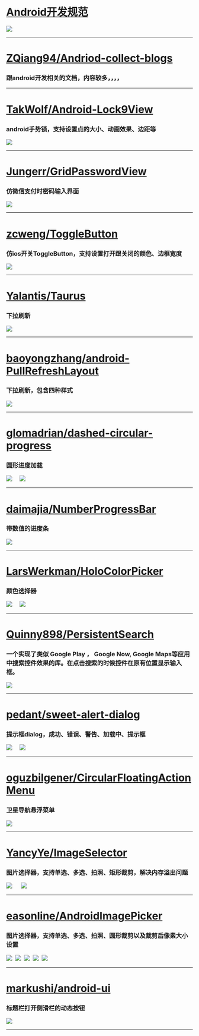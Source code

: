 # <a href="https://github.com/futurice/android-best-practices/blob/master/translations/Chinese/README.cn.md">Android开发规范</a>
![](http://images2015.cnblogs.com/blog/808795/201611/808795-20161109163735827-2042726753.png)
<hr/>

# <a href="https://github.com/ZQiang94/Andriod-collect-blogs">ZQiang94/Andriod-collect-blogs</a>
### 跟android开发相关的文档，内容较多，，，，
<hr/>

# <a href="https://github.com/TakWolf/Android-Lock9View">TakWolf/Android-Lock9View</a>
### android手势锁，支持设置点的大小、动画效果、边距等
![](http://images2015.cnblogs.com/blog/808795/201611/808795-20161109165737780-1725034943.png)
<hr/>

# <a href="https://github.com/Jungerr/GridPasswordView">Jungerr/GridPasswordView</a>
### 仿微信支付时密码输入界面
![](http://images2015.cnblogs.com/blog/808795/201611/808795-20161109180659920-103616632.gif)
<hr/>

# <a href="https://github.com/zcweng/ToggleButton">zcweng/ToggleButton</a>
### 仿ios开关ToggleButton，支持设置打开跟关闭的颜色、边框宽度
![](http://images2015.cnblogs.com/blog/808795/201611/808795-20161109165814139-814549887.gif)
<hr/>

# <a href="https://github.com/Yalantis/Taurus">Yalantis/Taurus</a>
### 下拉刷新
![](http://images2015.cnblogs.com/blog/808795/201611/808795-20161109170752842-1461703507.gif)
<hr/>

# <a href="https://github.com/baoyongzhang/android-PullRefreshLayout">baoyongzhang/android-PullRefreshLayout</a>
### 下拉刷新，包含四种样式
![](http://images2015.cnblogs.com/blog/808795/201611/808795-20161109171230358-809332038.gif)
<hr/>

# <a href="https://github.com/glomadrian/dashed-circular-progress">glomadrian/dashed-circular-progress</a>
### 圆形进度加载
![](http://images2015.cnblogs.com/blog/808795/201611/808795-20161109172856452-1466817502.png)&nbsp;&nbsp;&nbsp;&nbsp;
![](http://images2015.cnblogs.com/blog/808795/201611/808795-20161109172913311-1502683871.png)
<hr/>

# <a href="https://github.com/daimajia/NumberProgressBar">daimajia/NumberProgressBar</a>
### 带数值的进度条
![](http://images2015.cnblogs.com/blog/808795/201611/808795-20161109172030499-1528302165.gif)
<hr/>

# <a href="https://github.com/LarsWerkman/HoloColorPicker">LarsWerkman/HoloColorPicker</a>
### 颜色选择器
![](http://images2015.cnblogs.com/blog/808795/201611/808795-20161109172336811-541071876.png)&nbsp;&nbsp;&nbsp;&nbsp;
![](http://images2015.cnblogs.com/blog/808795/201611/808795-20161109172457436-2139398962.png)
<hr/>

# <a href="https://github.com/Quinny898/PersistentSearch">Quinny898/PersistentSearch</a>
### 一个实现了类似 Google Play ， Google Now, Google Maps等应用中搜索控件效果的库。在点击搜索的时候控件在原有位置显示输入框。
![](http://images2015.cnblogs.com/blog/808795/201611/808795-20161109173809030-413267655.gif)
<hr/>

# <a href="https://github.com/pedant/sweet-alert-dialog">pedant/sweet-alert-dialog</a>
### 提示框dialog，成功、错误、警告、加载中、提示框
![](http://images2015.cnblogs.com/blog/808795/201611/808795-20161109174222264-90257103.gif)&nbsp;&nbsp;&nbsp;&nbsp;
![](http://images2015.cnblogs.com/blog/808795/201611/808795-20161109174610592-1569055124.gif)
<hr/>

# <a href="https://github.com/oguzbilgener/CircularFloatingActionMenu">oguzbilgener/CircularFloatingActionMenu</a>
### 卫星导航悬浮菜单
![](http://images2015.cnblogs.com/blog/808795/201611/808795-20161109175327233-1393537018.gif)
<hr/>

# <a href="https://github.com/YancyYe/ImageSelector">YancyYe/ImageSelector</a>
### 图片选择器，支持单选、多选、拍照、矩形裁剪，解决内存溢出问题
![](http://images2015.cnblogs.com/blog/808795/201611/808795-20161109175546389-1552809015.png)&nbsp;&nbsp;&nbsp;&nbsp;&nbsp;
![](http://images2015.cnblogs.com/blog/808795/201611/808795-20161109175609436-1101953787.png)
<hr/>

# <a href="https://github.com/easonline/AndroidImagePicker">easonline/AndroidImagePicker</a>
### 图片选择器，支持单选、多选、拍照、圆形裁剪以及裁剪后像素大小设置
![](http://images2015.cnblogs.com/blog/808795/201611/808795-20161109180104717-1006876602.png)&nbsp;&nbsp;![](http://images2015.cnblogs.com/blog/808795/201611/808795-20161109180116858-1456206197.png)&nbsp;&nbsp;![](http://images2015.cnblogs.com/blog/808795/201611/808795-20161109180125092-1120765264.png)&nbsp;&nbsp;![](http://images2015.cnblogs.com/blog/808795/201611/808795-20161109180140436-2121713926.png)&nbsp;&nbsp;![](http://images2015.cnblogs.com/blog/808795/201611/808795-20161109180147389-38322669.png)
<hr/>

# <a href="https://github.com/markushi/android-ui">markushi/android-ui</a>
### 标题栏打开侧滑栏的动态按钮
![](http://images2015.cnblogs.com/blog/808795/201611/808795-20161109180417717-1241867077.gif)
<hr/>

